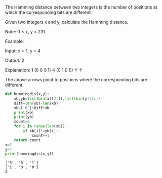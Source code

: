 
The Hamming distance between two integers is the number of positions at which the corresponding bits are different.

Given two integers x and y, calculate the Hamming distance.

Note:
0 ≤ x, y < 231.

Example:

Input: x = 1, y = 4

Output: 2

Explanation:
1   (0 0 0 1)
4   (0 1 0 0)
       ↑   ↑

The above arrows point to positions where the corresponding bits are different.


```python
def hummingdis(x,y):
    xb,yb=list(bin(x)[2:]),list(bin(y)[2:])
    diff=len(yb)-len(xb)
    xb=['0']*diff+xb
    print(xb)
    print(yb)
    count=0
    for i in range(len(xb)):
        if xb[i]!=yb[i]:
            count+=1
    return count
x=1
y=4
print(hummingdis(x,y))
```

    ['0', '0', '1']
    ['1', '0', '0']
    2

